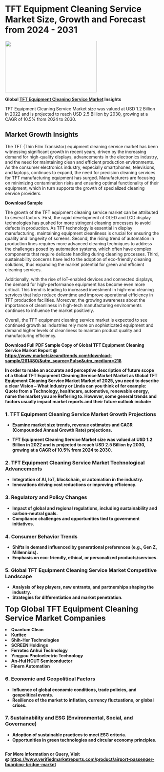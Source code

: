 <H1>TFT Equipment Cleaning Service Market Size, Growth and Forecast from 2024 - 2031</H1><img class="aligncenter size-medium wp-image-584254" src="https://thirdeyenews.in/wp-content/uploads/2024/09/Global-Market-Research-300x168.jpeg" alt="" width="300" height="168" /><p><strong>Global&nbsp;<a href="https://www.marketsizeandtrends.com/download-sample/261480/&amp;utm_source=Pulse&amp;utm_medium=218">TFT Equipment Cleaning Service Market</a> Insights</strong></p><p>TFT Equipment Cleaning Service Market size was valued at USD 1.2 Billion in 2022 and is projected to reach USD 2.5 Billion by 2030, growing at a CAGR of 10.5% from 2024 to 2030.</p><p><h2>Market Growth Insights</h2> <p>The TFT (Thin Film Transistor) equipment cleaning service market has been witnessing significant growth in recent years, driven by the increasing demand for high-quality displays, advancements in the electronics industry, and the need for maintaining clean and efficient production environments. As the consumer electronics industry, especially smartphones, televisions, and laptops, continues to expand, the need for precision cleaning services for TFT manufacturing equipment has surged. Manufacturers are focusing on minimizing contamination risks and ensuring optimal functionality of their equipment, which in turn supports the growth of specialized cleaning service providers.</p> <p><strong>Download Sample</strong></p> <p>The growth of the TFT equipment cleaning service market can be attributed to several factors. First, the rapid development of OLED and LCD display technologies has pushed for more stringent cleaning processes to avoid defects in production. As TFT technology is essential in display manufacturing, maintaining equipment cleanliness is crucial for ensuring the quality and longevity of screens. Second, the rising trend of automation in production lines requires more advanced cleaning techniques to address the challenges posed by automation systems, which often have complex components that require delicate handling during cleaning processes. Third, sustainability concerns have led to the adoption of eco-friendly cleaning solutions, thus expanding the market potential for green and efficient cleaning services.</p> <p>Additionally, with the rise of IoT-enabled devices and connected displays, the demand for high-performance equipment has become even more critical. This trend is leading to increased investment in high-end cleaning services that help reduce downtime and improve operational efficiency in TFT production facilities. Moreover, the growing awareness about the importance of cleanliness in high-tech manufacturing environments continues to influence the market positively.</p> <p>Overall, the TFT equipment cleaning service market is expected to see continued growth as industries rely more on sophisticated equipment and demand higher levels of cleanliness to maintain product quality and manufacturing efficiency.</p> <p><strong></p><p><span class=""><strong>Download Full PDF Sample Copy of Global TFT Equipment Cleaning Service Market Report</strong> @ <a href="https://www.marketsizeandtrends.com/download-sample/261480/&amp;utm_source=Pulse&amp;utm_medium=218" target="_blank">https://www.marketsizeandtrends.com/download-sample/261480/&amp;utm_source=Pulse&amp;utm_medium=218</a></span></p><p>In order to make an accurate and perceptive description of future scope of a Global&nbsp;TFT Equipment Cleaning Service Market Market as Global&nbsp;TFT Equipment Cleaning Service Market Market of 2025, you need to describe a clear Vision &ndash; What Industry or Linda can you think of for example: Quote from a Technology, healthcare, automotive, renewable energy, name the market you are Reffering to. However, some general trends and factors usually impact market reports and their future outlook include:</p><h3>1.&nbsp;<strong>TFT Equipment Cleaning Service Market Growth Projections</strong></h3><ul><li>Examine market size trends, revenue estimates and CAGR (Compounded Annual Growth Rate) projections.</li><li><p>TFT Equipment Cleaning Service Market size was valued at USD 1.2 Billion in 2022 and is projected to reach USD 2.5 Billion by 2030, growing at a CAGR of 10.5% from 2024 to 2030.</p></li></ul><h3>2.&nbsp;<strong>TFT Equipment Cleaning Service Market Technological Advancements</strong></h3><ul><li>Integration of AI, IoT, blockchain, or automation in the industry.</li><li>Innovations driving cost reductions or improving efficiency.</li></ul><h3>3.&nbsp;<strong>Regulatory and Policy Changes</strong></h3><ul><li>Impact of global and regional regulations, including sustainability and carbon-neutral goals.</li><li>Compliance challenges and opportunities tied to government initiatives.</li></ul><h3>4.&nbsp;<strong>Consumer Behavior Trends</strong></h3><ul><li>Shifts in demand influenced by generational preferences (e.g., Gen Z, Millennials).</li><li>Emphasis on eco-friendly, ethical, or personalized products/services.</li></ul><h3>5.&nbsp;<strong>Global TFT Equipment Cleaning Service Market Competitive Landscape</strong></h3><ul><li>Analysis of key players, new entrants, and partnerships shaping the industry.</li><li>Strategies for differentiation and market penetration.</li></ul><p data-pm-slice="1 1 []"><span style="color: inherit; font-family: inherit; font-size: 25px;">Top Global TFT Equipment Cleaning Service Market Companies</span></p><div class="" data-test-id=""><p><li>Quantum Clean</li><li> Kuritec</li><li> Shih-Her Technologies</li><li> SCREEN Holdings</li><li> Ferrotec Anhui Technology</li><li> Yingyou Photoelectric Technology</li><li> An-Hui HCUT Semiconductor</li><li> Finern Automation</li></p></div><h3>6.&nbsp;<strong>Economic and Geopolitical Factors</strong></h3><ul><li>Influence of global economic conditions, trade policies, and geopolitical events.</li><li>Resilience of the market to inflation, currency fluctuations, or global crises.</li></ul><h3>7.&nbsp;<strong>Sustainability and ESG (Environmental, Social, and Governance)</strong></h3><ul><li>Adoption of sustainable practices to meet ESG criteria.</li><li>Opportunities in green technologies and circular economy principles.</li></ul><h2><strong style="font-size: 14px;">For More Information or Query, Visit @&nbsp;</strong><a style="background-color: #ffffff; font-size: 14px;" href="https://www.marketsizeandtrends.com/report/tft-equipment-cleaning-service-market/" target="_blank">https://www.verifiedmarketreports.com/product/airport-passenger-boarding-bridge-market</a></h2>
